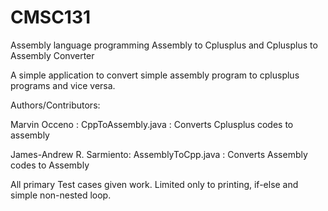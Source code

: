 CMSC131
=======

Assembly language programming
Assembly to Cplusplus and Cplusplus to Assembly Converter

A simple application to convert simple assembly program to cplusplus programs and vice versa.

Authors/Contributors:

Marvin Occeno : CppToAssembly.java
              : Converts Cplusplus codes to assembly
              
James-Andrew R. Sarmiento: AssemblyToCpp.java
                          : Converts Assembly codes to Assembly

All primary Test cases given work.
Limited only to printing, if-else and simple non-nested loop.

